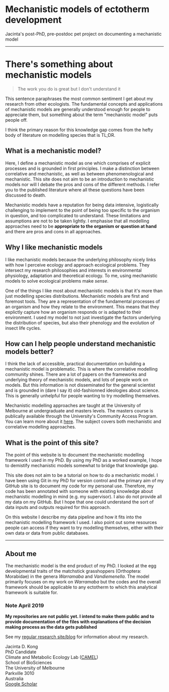 # Mechanistic models of ectotherm development
Jacinta's post-PhD, pre-postdoc pet project on documenting a mechanistic model

***

# There's something about mechanistic models

> The work you do is great but I don't understand it

This sentence paraphrases the most common sentiment I get about my research from other ecologists. The fundamental concepts and applications of mechanistic models are generally understood enough for people to appreciate them, but something about the term "mechanistic model" puts people off. 

I think the primary reason for this knowledge gap comes from the hefty body of literature on modelling species that is TL;DR.

## What is a mechanistic model?
Here, I define a mechanistic model as one which comprises of explicit processes and is grounded in first principles. I make a distinction between correlative and mechanistic, as well as between phenomenological and mechanistic. This site does not aim to be an introduction to mechanistic models nor will I debate the pros and cons of the different methods. I refer you to the published literature where all these questions have been discussed to death. 

Mechanistic models have a reputation for being data intensive, logistically challenging to implement to the point of being too specific to the organism in question, and too complicated to understand. These limitations and assumptions are not to be taken lightly. I emphasise that all modelling approaches need to be **appropriate to the organism or question at hand** and there are pros and cons in all approaches.

## Why I like mechanistic models
I like mechanistic models because the underlying philosophy nicely links with how I perceive ecology and approach ecological problems. They intersect my research philosophies and interests in environmental physiology, adaptation and theoretical ecology. To me, using mechanistic models to solve ecological problems make *sense*.

One of the things I like most about mechanistic models is that it's more than just modelling species distributions. Mechanistic models are first and foremost tools. They are a representation of the fundamental processes of an organism and how they relate to the environment. This means that they explictly capture how an organism responds or is adapted to their environment. I used my model to not just investigate the factors underlying the distribution of species, but also their phenology and the evolution of insect life cycles.

## How can I help people understand mechanistic models better?
I think the lack of accessible, practical documentation on building a mechanistic model is problematic. This is where the correlative modelling community shines. There are a lot of papers on the frameworks and underlying theory of mechanistic models, and lots of people work on models. But this information is not disseminated for the general scientist and is grounded in (dare I say it) old-fashionned ideologies about science. This is generally unhelpful for people wanting to try modelling themselves.

Mechanistic modelling approaches are taught at the University of Melbourne at undergraduate and masters levels. The masters course is publically available through the University's Community Access Program. You can learn more about it [here](https://handbook.unimelb.edu.au/2019/subjects/evsc90026). The subject covers both mechanistic and correlative modelling approaches.

## What is the point of this site?
The point of this website is to document the mechanistic modelling framework I used in my PhD. By using my PhD as a worked example, I hope to demistify mechanistic models somewhat to bridge that knowledge gap.

This site does not aim to be a tutorial on how to do a mechanistic model. I have been using Git in my PhD for version control and the primary aim of my GitHub site is to document my code for my personal use. Therefore, my code has been annotated with someone with existing knowledge about mechanistic modelling in mind (e.g. my supervisor). I also do not provide all my data on my GitHub. But I hope that one could understand the sort of data inputs and outputs required for this approach.

On this website I describe my data pipeline and how it fits into the mechanistic modelling framework I used. I also point out some resources people can access if they want to try modelling themselves, either with their own data or data from public databases. 

***

## About me
The mechanistic model is the end product of my PhD. I looked at the egg developmental traits of the matchstick grasshoppers (Orthoptera: Morabidae) in the genera *Warramaba* and *Vandiemenella*. The model primarily focuses on my work on *Warramaba* but the codes and the overall framework should be applicable to any ectotherm to which this analytical framework is suitable for.

### Note April 2019
**My repositories are not public yet. I intend to make them public and to provide documentation of the files with explanations of the decision making process as the data gets published**

See my [regular research site/blog](https://jacintakongresearch.wordpress.com) for information about my research. 

Jacinta D. Kong  
PhD Candidate  
Climate and Metabolic Ecology Lab ([CAMEL](https://camelunimelb.wordpress.com))  
School of BioSciences   
The University of Melbourne  
Parkville 3010  
Australia  
[Google Scholar](https://scholar.google.com.au/citations?user=EBtRPuwAAAAJ&hl=en&oi=ao)
